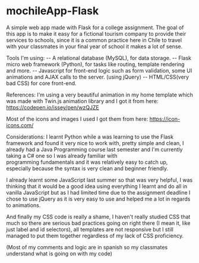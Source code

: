 # mochileApp-Flask
A simple web app made with Flask for a college assignment.
The goal of this app is to make it easy for a fictional tourism company to provide their services to schools, since it is a
common practice here in Chile to travel with your classmates in your final year of school it makes a lot of sense.

Tools I'm using:
-- A relational database (MySQL), for data storage.
-- Flask micro web framework (Python), for tasks like routing, template rendering and more.
-- Javascript for front-end logic such as form validation, some UI animations and AJAX calls to the server. (using jQuery)
-- HTML/CSS(very bad CSS) for core front-end. 

References:
I'm using a very beautiful animation in my home template which was made with Twin.js animation library and I got it from here:
https://codepen.io/issey/pen/wzQJZE

Most of the icons and images I used I got them from here:
https://icon-icons.com/

Considerations:
I learnt Python while a was learning to use the Flask framework and found it very nice to work with, pretty simple and clean,
I already had a Java Programming course last semester and I'm currently taking a C# one so I was already familiar with  
programming fundamentals and it was relatively easy to catch up, especially because the syntax is very clean and beginner 
friendly.

I already learnt some JavaScript last summer so that was very helpful, I was thinking that it would be a good idea using 
everything I learnt and do all in vanilla JavaScript but as I had limited time due to the assignment deadline I chose to use
jQuery as it is very easy to use and helped me a lot in regards to animations.

And finally my CSS code is really a shame, I haven't really studied CSS that much so there are serious bad practices going on 
right there (I mean it, like just label and id selectors), all templates are not responsive but I still managed to put them 
together regardless of my lack of CSS proficiency.

(Most of my comments and logic are in spanish so my classmates understand what is going on with my code)
